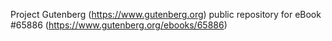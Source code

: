 Project Gutenberg (https://www.gutenberg.org) public repository for
eBook #65886 (https://www.gutenberg.org/ebooks/65886)
